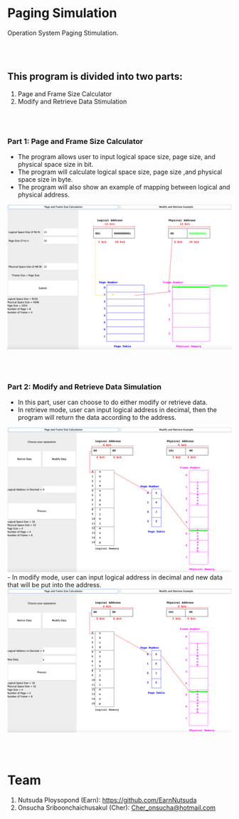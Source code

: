# Paging Simulation
Operation System Paging Stimulation.

<br><br>
## This program is divided into two parts: 
1. Page and Frame Size Calculator 
2. Modify and Retrieve Data Stimulation

<br><br>
### Part 1: Page and Frame Size Calculator 
- The program allows user to input logical space size, page size, and physical space size in bit.
- The program will calculate logical space size, page size ,and physical space size in byte.
- The program will also show an example of mapping between logical and physical address.
<img src=assets/calculator.png>

<br><br>
### Part 2: Modify and Retrieve Data Simulation
- In this part, user can choose to do either modify or retrieve data.
- In retrieve mode, user can input logical address in decimal, then the program will return the data according to the address.
<img src=assets/retrieve.png>
- In modify mode, user can input logical address in decimal and new data that will be put into the address.
<img src=assets/modify.png>

<br><br>
# Team
1. Nutsuda Ploysopond (Earn): https://github.com/EarnNutsuda
2. Onsucha Sriboonchaichusakul (Cher): Cher_onsucha@hotmail.com 


